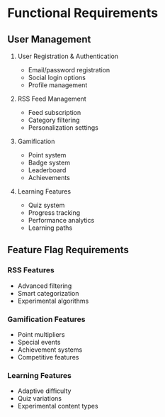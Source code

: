# Functional Requirements

## User Management

1. User Registration & Authentication
   - Email/password registration
   - Social login options
   - Profile management

2. RSS Feed Management
   - Feed subscription
   - Category filtering
   - Personalization settings

3. Gamification
   - Point system
   - Badge system
   - Leaderboard
   - Achievements

4. Learning Features
   - Quiz system
   - Progress tracking
   - Performance analytics
   - Learning paths

## Feature Flag Requirements

### RSS Features

- Advanced filtering
- Smart categorization
- Experimental algorithms

### Gamification Features

- Point multipliers
- Special events
- Achievement systems
- Competitive features

### Learning Features

- Adaptive difficulty
- Quiz variations
- Experimental content types

